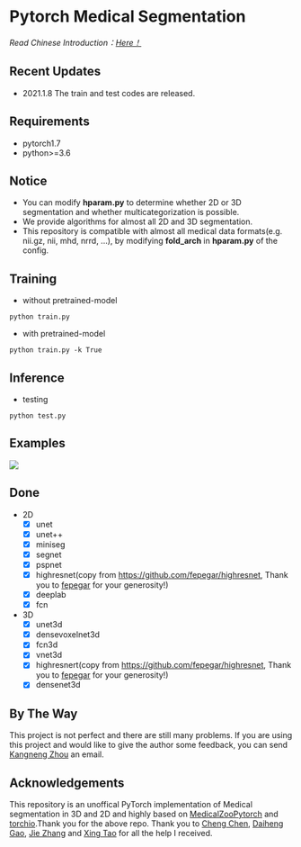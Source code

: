 # Pytorch Medical Segmentation
<i>Read Chinese Introduction：<a href='https://github.com/MontaEllis/Pytorch-Medical-Segmentation/blob/master/README-zh.md'>Here！</a></i><br />

## Recent Updates
* 2021.1.8 The train and test codes are released.


## Requirements
* pytorch1.7
* python>=3.6

## Notice
* You can modify **hparam.py** to determine whether 2D or 3D segmentation and whether multicategorization is possible.
* We provide algorithms for almost all 2D and 3D segmentation.
* This repository is compatible with almost all medical data formats(e.g. nii.gz, nii, mhd, nrrd, ...), by modifying **fold_arch** in **hparam.py** of the config.



## Training
* without pretrained-model
```
python train.py
```
* with pretrained-model
```
python train.py -k True
```
  
## Inference
* testing
```
python test.py
```

## Examples
![](https://ellis.oss-cn-beijing.aliyuncs.com/img/20210108185333.png)



## Done
* 2D
    - [x] unet
    - [x] unet++
    - [x] miniseg
    - [x] segnet
    - [x] pspnet
    - [x] highresnet(copy from https://github.com/fepegar/highresnet, Thank you to [fepegar](https://github.com/fepegar) for your generosity!)
    - [x] deeplab
    - [x] fcn
* 3D
    - [x] unet3d
    - [x] densevoxelnet3d
    - [x] fcn3d
    - [x] vnet3d
    - [x] highresnert(copy from https://github.com/fepegar/highresnet, Thank you to [fepegar](https://github.com/fepegar) for your generosity!)
    - [x] densenet3d

## By The Way
This project is not perfect and there are still many problems. If you are using this project and would like to give the author some feedback, you can send [Kangneng Zhou](elliszkn@163.com) an email.

## Acknowledgements
This repository is an unoffical PyTorch implementation of Medical segmentation in 3D and 2D and highly based on [MedicalZooPytorch](https://github.com/black0017/MedicalZooPytorch) and [torchio](https://github.com/fepegar/torchio).Thank you for the above repo. Thank you to [Cheng Chen](b20170310@xs.ustb.edu.cn), [Daiheng Gao](https://github.com/tomguluson92), [Jie Zhang](jpeter.zhang@connect.polyu.hk) and [Xing Tao](kakatao@foxmail.com) for all the help I received.